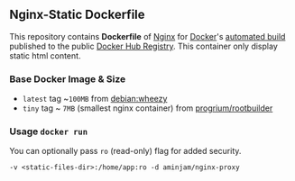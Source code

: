 ## Nginx-Static Dockerfile


This repository contains **Dockerfile** of [Nginx](http://nginx.org/) for [Docker](https://www.docker.com/)'s [automated build](https://github.com/aminjam/docker-containers/tree/nginx-static) published to the public [Docker Hub Registry](https://registry.hub.docker.com/u/aminjam/nginx-static/).
This container only display static html content.

### Base Docker Image & Size
* `latest` tag ~`100MB` from [debian:wheezy](https://registry.hub.docker.com/_/debian/)
* `tiny` tag ~ `7MB` (smallest nginx container) from [progrium/rootbuilder](https://registry.hub.docker.com/u/progrium/rootbuilder/)

### Usage `docker run`
You can optionally pass `ro` (read-only) flag for added security.

    -v <static-files-dir>:/home/app:ro -d aminjam/nginx-proxy
